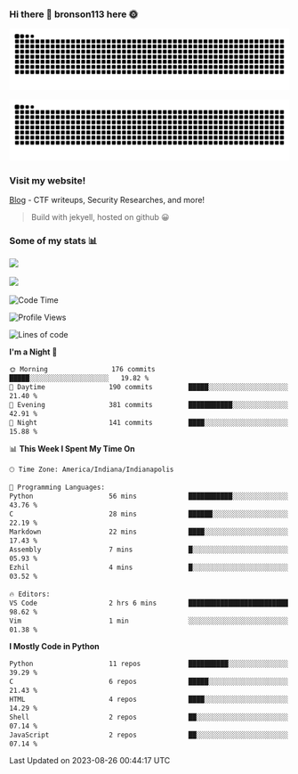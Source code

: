 ### Hi there 👋 bronson113 here 🌞
<div align="center">

![GitHub Snake Light](https://raw.githubusercontent.com/bronson113/bronson113/snake/github-snake.svg#gh-light-mode-only)

![GitHub Snake dark](https://raw.githubusercontent.com/bronson113/bronson113/snake/github-snake-dark.svg#gh-dark-mode-only)

</div>

### Visit my website!
[Blog](https://bronson113.github.io/) - CTF writeups, Security Researches, and more! 

> Build with jekyell, hosted on github 😀

### Some of my stats 📊
![](https://github-readme-stats-sigma-five.vercel.app/api?username=bronson113&theme=transparent&show_icons=true)

![](https://github-readme-stats-sigma-five.vercel.app/api/top-langs/?username=bronson113&theme=transparent&layout=compact&card_width=445)



<!--START_SECTION:waka-->
![Code Time](http://img.shields.io/badge/Code%20Time-305%20hrs%2029%20mins-blue)

![Profile Views](http://img.shields.io/badge/Profile%20Views-0-blue)

![Lines of code](https://img.shields.io/badge/From%20Hello%20World%20I%27ve%20Written-7.2%20million%20lines%20of%20code-blue)

**I'm a Night 🦉** 

```text
🌞 Morning                176 commits         █████░░░░░░░░░░░░░░░░░░░░   19.82 % 
🌆 Daytime                190 commits         █████░░░░░░░░░░░░░░░░░░░░   21.40 % 
🌃 Evening                381 commits         ███████████░░░░░░░░░░░░░░   42.91 % 
🌙 Night                  141 commits         ████░░░░░░░░░░░░░░░░░░░░░   15.88 % 
```


📊 **This Week I Spent My Time On** 

```text
🕑︎ Time Zone: America/Indiana/Indianapolis

💬 Programming Languages: 
Python                   56 mins             ███████████░░░░░░░░░░░░░░   43.76 % 
C                        28 mins             ██████░░░░░░░░░░░░░░░░░░░   22.19 % 
Markdown                 22 mins             ████░░░░░░░░░░░░░░░░░░░░░   17.43 % 
Assembly                 7 mins              █░░░░░░░░░░░░░░░░░░░░░░░░   05.93 % 
Ezhil                    4 mins              █░░░░░░░░░░░░░░░░░░░░░░░░   03.52 % 

🔥 Editors: 
VS Code                  2 hrs 6 mins        █████████████████████████   98.62 % 
Vim                      1 min               ░░░░░░░░░░░░░░░░░░░░░░░░░   01.38 % 
```

**I Mostly Code in Python** 

```text
Python                   11 repos            ██████████░░░░░░░░░░░░░░░   39.29 % 
C                        6 repos             █████░░░░░░░░░░░░░░░░░░░░   21.43 % 
HTML                     4 repos             ████░░░░░░░░░░░░░░░░░░░░░   14.29 % 
Shell                    2 repos             ██░░░░░░░░░░░░░░░░░░░░░░░   07.14 % 
JavaScript               2 repos             ██░░░░░░░░░░░░░░░░░░░░░░░   07.14 % 
```




 Last Updated on 2023-08-26 00:44:17 UTC
<!--END_SECTION:waka-->
